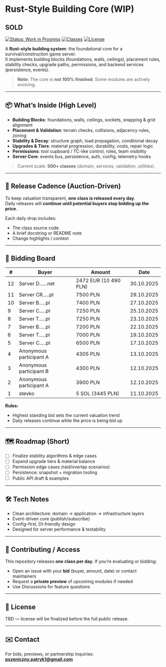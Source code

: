 # Rust-Style Building Core (WIP)
## SOLD
[![Status: Work in Progress](https://img.shields.io/badge/status-WIP-orange.svg)]()
[![Classes](https://img.shields.io/badge/classes-500%2B-blue.svg)]()
[![License](https://img.shields.io/badge/license-TBD-lightgrey.svg)]()

A **Rust-style building system**: the foundational core for a survival/construction game server.  
It implements building blocks (foundations, walls, ceilings), placement rules, stability checks, upgrade paths, permissions, and backend services (persistence, events).  
> **Note:** The core is **not 100% finished**. Some modules are actively evolving.

---

## 📦 What’s Inside (High Level)
- **Building Blocks**: foundations, walls, ceilings, sockets, snapping & grid alignment  
- **Placement & Validation**: terrain checks, collisions, adjacency rules, zoning  
- **Stability & Decay**: structure graph, load propagation, conditional decay  
- **Upgrades & Tiers**: material progression, durability, costs, repair logic  
- **Permissions**: tool cupboard / TC-like control, roles, team visibility  
- **Server Core**: events bus, persistence, auth, config, telemetry hooks

> Current scale: **500+ classes** (domain, services, validation, utilities).

---

## 🚀 Release Cadence (Auction-Driven)
To keep valuation transparent, **one class is released every day**.  
Daily releases will **continue until potential buyers stop bidding up the price**.

Each daily drop includes:
- The class source code
- A brief docstring or README note
- Change highlights / context

---


## 💸 Bidding Board

| # | Buyer   | Amount | Date |
|---|---------|--------|------|
| 12 | Server D......net    | 2472 EUR (10 490 PLN)  | 30.10.2025 |
| 11 | Server CR.....pl     | 7500 PLN  | 29.10.2025 |
| 10 | Server B.....pl     | 7400 PLN  | 27.10.2025 |
| 9 | Server C.....pl     | 7250 PLN  | 25.10.2025 |
| 8 | Server T.....pl     | 7250 PLN  | 23.10.2025 |
| 7 | Server B.....pl     | 7200 PLN  | 22.10.2025 |
| 6 | Server T.....pl     | 7000 PLN  | 19.10.2025 |
| 5 | Server C.....pl     | 6500 PLN  | 17.10.2025 |
| 4 | Anonymous participant A     | 4305 PLN  | 13.10.2025 |
| 3 | Anonymous participant B     | 4300 PLN  | 12.10.2025 |
| 2 | Anonymous participant A     | 3900 PLN  | 12.10.2025 |
| 1 | stevko     | 5 SOL (3445 PLN)  | 11.10.2025 |

**Rules:**  
- Highest standing bid sets the current valuation trend  
- Daily releases continue while the price is being bid up

---

## 🗺️ Roadmap (Short)
- [ ] Finalize stability algorithms & edge cases  
- [ ] Expand upgrade tiers & material balance  
- [ ] Permission edge cases (raid/overlap scenarios)  
- [ ] Persistence: snapshot + migration tooling  
- [ ] Public API draft & examples

---

## 🛠️ Tech Notes
- Clean architecture: domain → application → infrastructure layers
- Event-driven core (publish/subscribe)
- Config-first, DI-friendly design
- Designed for server performance & testability

---

## 🤝 Contributing / Access
This repository releases **one class per day**. If you’re evaluating or bidding:
- Open an issue with your **bid** (buyer, amount, date) or contact maintainers
- Request a **private preview** of upcoming modules if needed
- Use Discussions for feature questions

---

## 📄 License
TBD — license will be finalized before the full public release.

---

## ✉️ Contact
For bids, previews, or partnership inquiries: **pszeniczny.patryk1@gmail.com**

